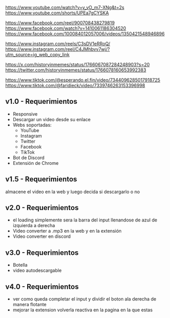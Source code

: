 <!-- YT video y shorts -->

https://www.youtube.com/watch?v=y_vO_m7-XNg&t=2s
https://www.youtube.com/shorts/UPEa7gCYSKA

<!-- FC reels -->

https://www.facebook.com/reel/900708438279819
https://www.facebook.com/watch?v=1410061186304520
https://www.facebook.com/100084012057006/videos/1350421548946896

<!-- IG post y reels -->

https://www.instagram.com/reels/C3sDV1eRRoQ/
https://www.instagram.com/reel/C4JMhbvv7wj/?utm_source=ig_web_copy_link

<!-- X twitter -->

https://x.com/historyinmemes/status/1766067087284248903?s=20
https://twitter.com/historyinmemes/status/1766078160653992383

<!-- tiktok -->

https://www.tiktok.com/@esperando.el.fin/video/7344096285017918725
https://www.tiktok.com/@faridieck/video/7339746263153396998

## v1.0 - Requerimientos

- Responsive
- Descargar un video desde su enlace
- Webs soportadas:
  - YouTube
  - Instagram
  - Twitter
  - Facebook
  - TikTok
- Bot de Discord
- Extensión de Chrome

## v1.5 - Requerimientos

almacene el video en la web y luego decida si descargarlo o no

## v2.0 - Requerimientos

- el loading simplemente sera la barra del input llenandose de azul de izquierda a derecha
- Video converter a .mp3 en la web y en la extensión
- Video converter en discord

## v3.0 - Requerimientos

- Botella
- video autodescargable

## v4.0 - Requerimientos

- ver como queda completar el input y dividir el boton ala derecha de manera flotante
- mejorar la extension volverla reactiva en la pagina en la que estas

